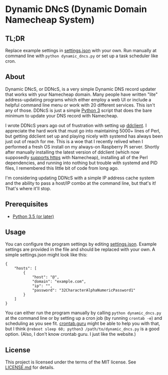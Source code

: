 # Dynamic DNcS (Dynamic Domain Namecheap System)

## TL;DR

Replace example settings in [settings.json](settings.json) with your own. Run
manually at command line with `python dynamic_dncs.py` or set up a task
scheduler like cron.

## About

Dynamic DNcS, or DDNcS, is a very simple Dynamic DNS record updater that works
with your Namecheap domain. Many people have written "lite" address-updating
programs which either employ a web UI or include a helpful command line menu or
work with 20 different services. This isn't any of those. DDNcS is just a
simple [Python 3](https://www.python.org/) script that does the bare minimum to
update your DNS record with Namecheap.

I wrote DDNcS years ago out of frustration with setting up
[ddclient](https://github.com/ddclient/ddclient). I appreciate the hard work
that must go into maintaining 5000+ lines of Perl, but getting ddclient set up
and playing nicely with systemd has always been just out of reach for me. This
is a woe that I recently relived when I performed a fresh OS install on my
always-on Raspberry Pi server. Shortly after manually installing the latest
version of ddclient (which now supposedly
[supports https](https://github.com/ddclient/ddclient/blob/master/ChangeLog)
with Namecheap), installing all of the Perl dependencies, and running into
nothing but trouble with systemd and PID files, I remembered this little
bit of code from long ago.

I'm considering updating DDNcS with a simple IP address cache system and the
ability to pass a host/IP combo at the command line, but that's it! That's
where it'll stop.

## Prerequisites

 * [Python 3.5 (or later)](https://www.python.org/downloads/)

## Usage

You can configure the program settings by editing
[settings.json](settings.json). Example settings are provided in the file and
should be replaced with your own. A simple settings.json might look like this:

    {
        "hosts": [
            {
                "host": "@",
                "domain": "example.com",
                "ip": "",
                "password": "32CharacterAlphaNumericPassword1"
            }
        ]
    }

You can either run the program manually by calling
`python dynamic_dncs.py` at the command line or by setting up a cron job (by
running `crontab -e`) and scheduling as you see fit.
[crontab.guru](https://crontab.guru/) might be able to help you with that, but
I think `@reboot sleep 60; python3 /path/to/dynamic_dncs.py` is a good option.
(Also, I don't know crontab guru. I just like the website.)

## License

This project is licensed under the terms of the MIT license. See
[LICENSE.md](LICENSE.md) for details.
